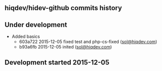hiqdev/hidev-github commits history
-----------------------------------

## Under development

- Added basics
    - 603a722 2015-12-05 fixed test and php-cs-fixed (sol@hiqdev.com)
    - b93a6fb 2015-12-05 inited (sol@hiqdev.com)

## Development started 2015-12-05

